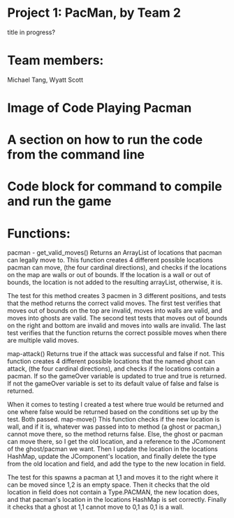 # Project 1: PacMan, by Team 2
title in progress?

# Team members:
Michael Tang, Wyatt Scott

# Image of Code Playing Pacman

# A section on how to run the code from the command line
# Code block for command to compile and run the game

# Functions:

pacman - get_valid_moves()
Returns an ArrayList of locations that pacman can legally move to.
This function creates 4 different possible locations pacman can move, (the four cardinal directions), and checks if the locations on the map are walls or out of bounds. If the location is a wall or out of bounds, the location is not added to the resulting arrayList, otherwise, it is.

The test for this method creates 3 pacmen in 3 different positions, and tests that the method returns the correct valid moves. 
The first test verifies that moves out of bounds on the top are invalid, moves into walls are valid, and moves into ghosts are valid. 
The second test tests that moves out of bounds on the right and bottom are invalid and moves into walls are invalid.
The last test verifies that the function returns the correct possible moves when there are multiple valid moves.

map-attack()
Returns true if the attack was successful and false if not.
This function creates 4 different possible locations that the named ghost can attack, (the four cardinal directions), and checks if the locations contain a pacman. If so the gameOver variable is updated to true and true is returned. If not the gameOver variable is set to its default value of false and false is returned.

When it comes to testing I created a test where true would be returned and one where false would be returned based on the conditions set up by the test. Both passed.
map-move()
This function checks if the new location is wall, and if it is, whatever was passed into to method (a ghost or pacman,) cannot move there,
so the method returns false.
Else, the ghost or pacman can move there, so I get the old location, and a reference to the JComonent of the ghost/pacman we want.
Then I update the location in the locations HashMap, update the JComponent's location, and finally delete the type from the old location and field,
and add the type to the new location in field.

The test for this spawns a pacman at 1,1 and moves it to the right where it can be moved since 1,2 is an empty space.
Then it checks that the old location in field does not contain a Type.PACMAN, the new location does, and that pacman's location in the locations HashMap is set correctly.
Finally it checks that a ghost at 1,1 cannot move to 0,1 as 0,1 is a wall.
